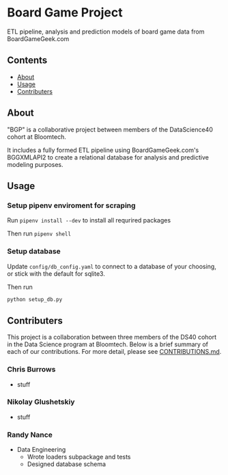 # Board Game Project

ETL pipeline, analysis and prediction models of board game data from BoardGameGeek.com

## Contents
- [About](#about)
- [Usage](#usage)
- [Contributers](#contributers)

## About

"BGP" is a collaborative project between members of the DataScience40 cohort at Bloomtech.

It includes a fully formed ETL pipeline using BoardGameGeek.com's BGGXMLAPI2 to create a relational database for 
analysis and predictive modeling purposes.

## Usage

### Setup pipenv enviroment for scraping
Run `pipenv install --dev` to install all requrired packages

Then run `pipenv shell`
### Setup database
Update `config/db_config.yaml` to connect to a database of your choosing, or stick with the default for sqlite3.

Then run

```bash
python setup_db.py
```

## Contributers

This project is a collaboration between three members of the DS40 cohort in the Data Science program at Bloomtech.
Below is a brief summary of each of our contributions. For more detail, please see [CONTRIBUTIONS.md](CONTRIBUTIONS.md).

### Chris Burrows
- stuff

### Nikolay Glushetskiy
- stuff

### Randy Nance
- Data Engineering
    - Wrote loaders subpackage and tests
    - Designed database schema
